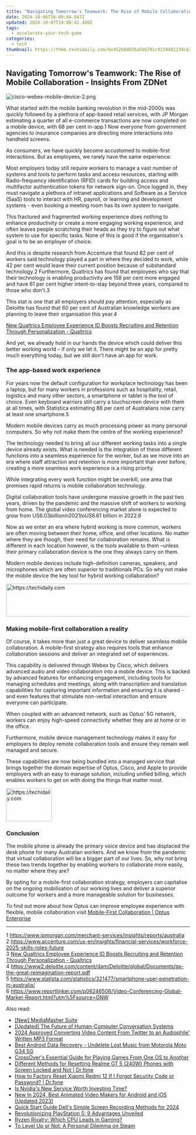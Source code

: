 ```yaml
---
title: "Navigating Tomorrow's Teamwork: The Rise of Mobile Collaboration - Insights From ZDNet"
date: 2024-10-06T16:00:04.047Z
updated: 2024-10-07T19:08:42.480Z
tags:
  - accelerate-your-tech-game
categories:
  - tech
thumbnail: https://thmb.techidaily.com/6ed52b8d826a5b6701c9229d81239cb21a1a6ea95480871656b8b252c90f9890.jpeg
---
```


## Navigating Tomorrow's Teamwork: The Rise of Mobile Collaboration - Insights From ZDNet

![cisco-webex-mobile-device-2.png](https://www.zdnet.com/a/img/resize/0d2d78e6130028979ca511d711b9cb05f634a8d0/2023/02/18/e25cccb1-eebf-4b87-b498-b968e1816301/cisco-webex-mobile-device-2.png?auto=webp&width=1280)

What started with the mobile banking revolution in the mid-2000s was quickly followed by a plethora of app-based retail services, with JP Morgan estimating a quarter of all e-commerce transactions are now completed on a mobile device, with 68 per cent in-app.1 Now everyone from government agencies to insurance companies are directing more interactions into handheld screens. 

As consumers, we have quickly become accustomed to mobile-first interactions. But as employees, we rarely have the same experience. 

Most employers today still require workers to manage a vast number of systems and tools to perform tasks and access resources, starting with Radio-frequency identification (RFID) cards for building access and multifactor authentication tokens for network sign-on. Once logged in, they must navigate a plethora of intranet applications and Software as a Service (SaaS) tools to interact with HR, payroll, or learning and development systems - even booking a meeting room has its own system to navigate. 

This fractured and fragmented working experience does nothing to enhance productivity or create a more engaging working experience, and often leaves people scratching their heads as they try to figure out what system to use for specific tasks. None of this is good if the organisation's goal is to be an employer of choice.

And this is despite research from Accenture that found 82 per cent of workers said technology played a part in where they decided to work, while 42 per cent would leave their current position because of substandard technology.2 Furthermore, Qualtrics has found that employees who say that their technology is enabling productivity are 158 per cent more engaged and have 61 per cent higher intent-to-stay beyond three years, compared to those who don't.3

This stat is one that all employers should pay attention, especially as Deloitte has found that 60 per cent of Australian knowledge workers are planning to leave their organisation this year.4

[New Qualtrics Employee Experience ID Boosts Recruiting and Retention Through Personalization - Qualtrics](https://www.qualtrics.com/news/new-qualtrics-employee-experience-id-boosts-recruiting-and-retention-through-personalization/#:~:text=Employees%20who%20say%20that%20their,longer%20they%20intend%20to%20stay)

And yet, we already hold in our hands the device which could deliver this better working world – if only we let it. There might be an app for pretty much everything today, but we still don't have an app for work.

### The app-based work experience

For years now the default configuration for workplace technology has been a laptop, but for many workers in professions such as hospitality, retail, logistics and many other sectors, a smartphone or tablet is the tool of choice. Even keyboard warriors still carry a touchscreen device with them at all times, with Statistica estimating 86 per cent of Australians now carry at least one smartphone.5

Modern mobile devices carry as much processing power as many personal computers. So why not make them the centre of the working experience?

The technology needed to bring all our different working tasks into a single device already exists. What is needed is the integration of these different functions into a seamless experience for the worker, but as we move into an era where staff attraction and retention is more important than ever before, creating a more seamless work experience is a rising priority.

While integrating every work function might be overkill, one area that promises rapid returns is mobile collaboration technology.

Digital collaboration tools have undergone massive growth in the past two years, driven by the pandemic and the massive shift of workers to working from home. The global video conferencing market alone is expected to grow from US$6.03 billion in 2021 to US$6.61 billion in 2022.6

Now as we enter an era where hybrid working is more common, workers are often moving between their home, office, and other locations. No matter where they are though, their need for collaboration remains. What is different in each location however, is the tools available to them –unless their primary collaboration device is the one they always carry on them.

Modern mobile devices include high-definition cameras, speakers, and microphones which are often superior to traditionals PCs. So why not make the mobile device the key tool for hybrid working collaboration?

<!-- affiliate ads begin -->
<a href="https://appsumo.8odi.net/c/5597632/2068417/7443" target="_top" id="2068417">
  <img src="//a.impactradius-go.com/display-ad/7443-2068417" border="0" alt="https://techidaily.com" width="728" height="90"/>
</a>
<img height="0" width="0" src="https://appsumo.8odi.net/i/5597632/2068417/7443" style="position:absolute;visibility:hidden;" border="0" />
<!-- affiliate ads end -->

### Making mobile-first collaboration a reality

Of course, it takes more than just a great device to deliver seamless mobile collaboration. A mobile-first strategy also requires tools that enhance collaboration sessions and deliver an integrated set of experiences.

This capability is delivered through Webex by Cisco, which delivers advanced audio and video collaboration into a mobile device. This is backed by advanced features for enhancing engagement, including tools for managing schedules and meetings, along with transcription and translation capabilities for capturing important information and ensuring it is shared - and even features that stimulate non-verbal interaction and ensure everyone can participate.

When coupled with an advanced network, such as Optus' 5G network, workers can enjoy high-speed connectivity whether they are at home or in the office.

Furthermore, mobile device management technology makes it easy for employers to deploy remote collaboration tools and ensure they remain well managed and secure.

These capabilities are now being bundled into a managed service that brings together the domain expertise of Optus, Cisco, and Apple to provide employers with an easy to manage solution, including unified billing, which enables workers to get on with doing the things that matter most.

<!-- affiliate ads begin -->
<a href="https://aligracehair.sjv.io/c/5597632/2135365/19272" target="_top" id="2135365">
  <img src="//a.impactradius-go.com/display-ad/19272-2135365" border="0" alt="https://techidaily.com" width="125" height="90"/>
</a>
<img height="0" width="0" src="https://aligracehair.sjv.io/i/5597632/2135365/19272" style="position:absolute;visibility:hidden;" border="0" />
<!-- affiliate ads end -->

### Conclusion

The mobile phone is already the primary voice device and has displaced the desk phone for many Australian workers. And we know from the pandemic that virtual collaboration will be a bigger part of our lives. So, why not bring these two trends together by enabling workers to collaborate more easily, no matter where they are?

By opting for a mobile-first collaboration strategy, employers can capitalise on the ongoing mobilisation of our working lives and deliver a superior outcome for workers and a more manageable solution for businesses.

To find out more about how Optus can improve employee experience with flexible, mobile collaboration visit [Mobile-First Collaboration | Optus Enterprise](https://www.optus.com.au/enterprise/mobility/unified-communications/mobile-first-collaboration)

---

1 <https://www.jpmorgan.com/merchant-services/insights/reports/australia>   
2 <https://www.accenture.com/us-en/insights/financial-services/workforce-2025-skills-roles-future>   
3 [New Qualtrics Employee Experience ID Boosts Recruiting and Retention Through Personalization - Qualtrics](https://www.qualtrics.com/news/new-qualtrics-employee-experience-id-boosts-recruiting-and-retention-through-personalization/#:~:text=Employees%20who%20say%20that%20their,longer%20they%20intend%20to%20stay)   
4 <https://www2.deloitte.com/content/dam/Deloitte/global/Documents/gx-the-great-reimagination-report.pdf>   
5 <https://www.statista.com/statistics/321477/smartphone-user-penetration-in-australia/>   
6 <https://www.reportlinker.com/p06246506/Video-Conferencing-Global-Market-Report.html?utm%5Fsource=GNW>

<ins class="adsbygoogle"
     style="display:block"
     data-ad-format="autorelaxed"
     data-ad-client="ca-pub-7571918770474297"
     data-ad-slot="1223367746"></ins>

<ins class="adsbygoogle"
     style="display:block"
     data-ad-client="ca-pub-7571918770474297"
     data-ad-slot="8358498916"
     data-ad-format="auto"
     data-full-width-responsive="true"></ins>

<span class="atpl-alsoreadstyle">Also read:</span>
<div><ul>
<li><a href="https://facebook-video-share.techidaily.com/new-mediamasher-suite/"><u>[New] MediaMasher Suite</u></a></li>
<li><a href="https://some-skills.techidaily.com/updated-the-future-of-human-computer-conversation-systems/"><u>[Updated] The Future of Human-Computer Conversation Systems</u></a></li>
<li><a href="https://extra-lessons.techidaily.com/2024-approved-converting-video-content-from-twitter-to-an-audiophile-written-mp3-format/"><u>2024 Approved Converting Video Content From Twitter to an Audiophile' Written MP3 Format</u></a></li>
<li><a href="https://phone-solutions.techidaily.com/best-android-data-recovery-undelete-lost-music-from-motorola-moto-g34-5g-by-fonelab-android-recover-music/"><u>Best Android Data Recovery - Undelete Lost Music from Motorola Moto G34 5G</u></a></li>
<li><a href="https://games-able.techidaily.com/crossovers-essential-guide-for-playing-games-from-one-os-to-another/"><u>CrossOver's Essential Guide for Playing Games From One OS to Another</u></a></li>
<li><a href="https://techidaily.com/different-methods-for-resetting-realme-gt-5-240w-phones-with-screen-locked-and-not-drfone-by-drfone-reset-android-reset-android/"><u>Different Methods for Resetting Realme GT 5 (240W) Phones with Screen Locked and Not | Dr.fone</u></a></li>
<li><a href="https://techidaily.com/how-to-factory-reset-xiaomi-redmi-12-if-i-forgot-security-code-or-password-drfone-by-drfone-reset-android-reset-android/"><u>How to Factory Reset Xiaomi Redmi 12 If I Forgot Security Code or Password? | Dr.fone</u></a></li>
<li><a href="https://games-able.techidaily.com/is-nvidias-new-service-worth-investing-time/"><u>Is Nvidia's New Service Worth Investing Time?</u></a></li>
<li><a href="https://video-ai-editor.techidaily.com/new-in-2024-best-animated-video-makers-for-android-and-ios-updated-2023/"><u>New In 2024, Best Animated Video Makers for Android and iOS (Updated 2023)</u></a></li>
<li><a href="https://screen-recording.techidaily.com/quick-start-guide-dells-simple-screen-recording-methods-for-2024/"><u>Quick Start Guide Dell's Simple Screen Recording Methods for 2024</u></a></li>
<li><a href="https://games-able.techidaily.com/revolutionizing-playstation-5-9-advantages-unveiled/"><u>Revolutionizing PlayStation 5: 9 Advantages Unveiled</u></a></li>
<li><a href="https://games-able.techidaily.com/ryzen-rivalry-which-cpu-leads-in-gaming/"><u>Ryzen Rivalry: Which CPU Leads in Gaming?</u></a></li>
<li><a href="https://games-able.techidaily.com/to-level-up-or-not-a-personal-dilemma-on-steam/"><u>To Level Up or Not: A Personal Dilemma on Steam</u></a></li>
</ul></div>

